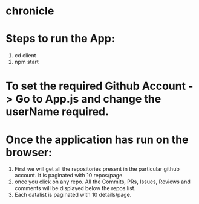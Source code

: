 # chronicle

# Steps to run the App:
1. cd client
2. npm start

# To set the required Github Account -> Go to App.js and change the userName required.
# Once the application has run on the browser:
1. First we will get all the repositories present in the particular github account. It is paginated with 10 repos/page.
2. once you click on any repo. All the Commits, PRs, Issues, Reviews and comments will be displayed below the repos list.
3. Each datalist is paginated with 10 details/page.

<!--
The below code is what I used for testing the api's without exceeding ratelimit set by the GitHub on it's apis:

In this code we can put in the github account name and the repo name manually on each api to test them.
It is a basic react frontend, you can run this by typing "npm start" in the terminal.

import React, { useEffect, useState } from "react";
import Card from 'react-bootstrap/Card';
import Button from 'react-bootstrap/Button';
import './App.css';

const App = () => {
  const [avatarURL, setAvatarURL] = useState();
  const [githubUsername, setGitHubUsername] = useState();
  const [repoData, setRepoData] = useState([]);
  const [commitData, setCommitData] = useState([]);
  const [issueData, setIssueData] = useState([]);
  const [pullRequestData, setPullRequestData] = useState([]);
  const [codeReviewData, setCodeReviewData] = useState([]);
  const [commentData, setCommentData] = useState([]);

  async function fetchCommits(repoName) {
    // Get commit data for a specific repository
    await fetch(`https://api.github.com/repos/ChicoState/PantryNode/commits`)
      .then((res) => res.json())
      .then(
        (result) => {
          setCommitData(result);
        },
        (error) => {
          console.log(error);
        }
      );
  }

  async function fetchIssues(repoName) {
    // Get issue data for a specific repository
    await fetch(`https://api.github.com/repos/ChicoState/PantryNode/issues`)
      .then((res) => res.json())
      .then(
        (result) => {
          setIssueData(result);
        },
        (error) => {
          console.log(error);
        }
      );
  }

  async function fetchPullRequests(repoName) {
    // Get pull request data for a specific repository
    await fetch(`https://api.github.com/repos/ChicoState/PantryNode/pulls`)
      .then((res) => res.json())
      .then(
        (result) => {
          setPullRequestData(result);
        },
        (error) => {
          console.log(error);
        }
      );
  }

  async function fetchRepoData() {
    // Get repo data about the GitHub user
    await fetch(`https://api.github.com/users/ChicoState`)
      .then((res) => res.json())
      .then(
        (result) => {
          setAvatarURL(result.avatar_url);
          setGitHubUsername(result.login);
        },
        (error) => {
          console.log(error);
        }
      );

    // Get the list of public repositories
    await fetch(`https://api.github.com/users/ChicoState/repos`)
      .then((res) => res.json())
      .then(
        (result) => {
          const list = result.map((item) => item.name);
          setRepoData(list);
        },
        (error) => {
          console.log(error);
        }
      );
  }

  useEffect(() => {
    // Fetch GitHub user data when the component mounts
    fetchRepoData();
  }, []);

  return (
    <div className="App w-100 min-vh-100 justify-content-center align-items-center d-flex flex-column">
    <Card className="Card">
      <Card.Img variant="top" src={avatarURL} />
      <Card.Body>
        <Card.Title>{githubUsername}</Card.Title>
      </Card.Body>
    </Card>

      <div>
        {repoData.map((repoName, index) => (
          <div key={index} className="text-center">
            <a target="_blank" href={`https://github.com/ChicoState/PantryNode`}>
              {repoName}
            </a>
            <Button
              variant="info"
              size="sm"
              onClick={() => {
                fetchCommits(repoName);
                fetchIssues(repoName);
                fetchPullRequests(repoName);
              }}
            >
              View Details
            </Button>
          </div>
        ))}
      </div>
      <div>
        <h2>Commit Messages:</h2>
        <ul>
        {commitData.map((commit, index) => (
            <li key={index}>
              Date/Time: {commit.commit.author.date}<br />
              Author: {commit.commit.author.name}<br />
              Lines Added: {commit.stats ? commit.stats.additions : 'N/A'}<br />
              Lines Deleted: {commit.stats ? commit.stats.deletions : 'N/A'}<br />
              Commit Message: {commit.commit.message}
            </li>
          ))}
        </ul>
      </div>
      <div>
        <h2>Issues:</h2>
        <ul>
          {issueData.map((issue, index) => (
            <li key={index}>
              Date/Time: {issue.created_at}<br />
              ID #: {issue.number}<br />
              Author: {issue.user.login}<br />
              Description: {issue.title}<br />
              Assignees: {issue.assignees.map((assignee) => assignee.login).join(", ")}<br />
              Date/Time Closed: {issue.closed_at}<br />
              Closed By: {issue.closed_by ? issue.closed_by.login : "Not Closed"}
            </li>
          ))}
        </ul>
      </div>
      <div>
        <h2>Pull Requests:</h2>
        <ul>
          {pullRequestData.map((pr, index) => (
            <li key={index}>
              Date/Time Submitted: {pr.created_at}<br />
              ID #: {pr.number}<br />
              Author: {pr.user.login}<br />
              Status: {pr.state}<br />
              Reviewers: {pr.requested_reviewers.map((reviewer) => reviewer.login).join(", ")}<br />
              Date/Time Approved: {pr.merged_at}<br />
              Date/Time Closed: {pr.closed_at}<br />
            </li>
          ))}
        </ul>
      </div>
      <div>
        <h2>Code Reviews:</h2>
        <ul>
          {codeReviewData.map((review, index) => (
            <li key={index}>
              Date/Time Submitted: {review.submitted_at}<br />
              Associated PR ID #: {review.pull_request_url.split("/").pop()}<br />
              Reviewer: {review.user.login}<br />
              Status: {review.state}<br />
              Description: {review.body}<br />
            </li>
          ))}
        </ul>
      </div>
    </div>
  );
}

export default App;
-->
